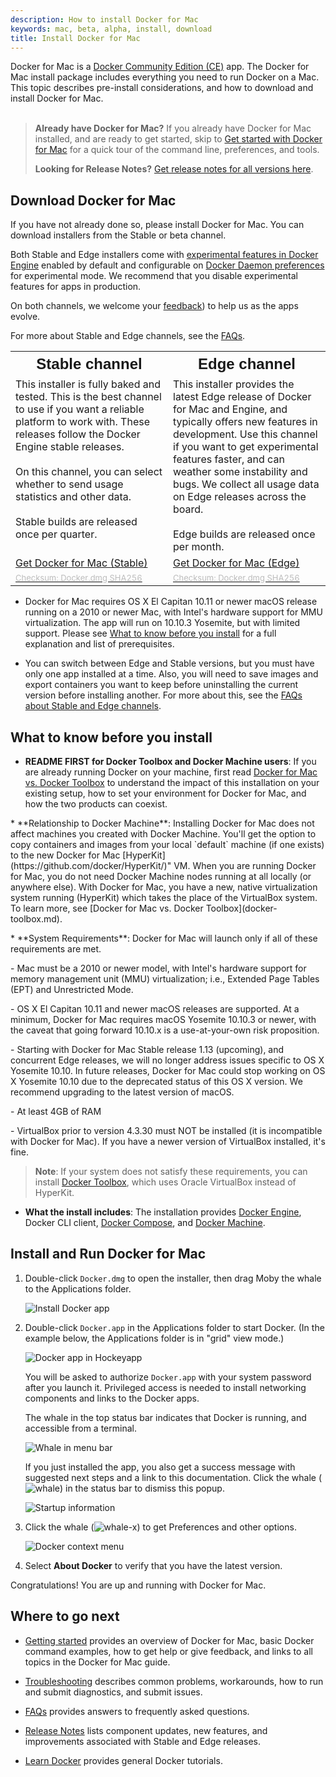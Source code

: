 ```yaml
---
description: How to install Docker for Mac
keywords: mac, beta, alpha, install, download
title: Install Docker for Mac
---
```


Docker for Mac is a [Docker Community Edition (CE)](https://www.docker.com/community-edition) app. The Docker for Mac
install package includes everything you need to run Docker on a Mac. This topic
describes pre-install considerations, and how to download and install Docker for
Mac.<br><br>

> **Already have Docker for Mac?** If you already have
Docker for Mac installed, and are ready to get started, skip to
[Get started with Docker for Mac](index.md) for a quick tour of
the command line, preferences, and tools.
>
>**Looking for Release Notes?** [Get release notes for all versions here](release-notes.md).

## Download Docker for Mac

If you have not already done so, please install Docker for Mac. You can download
installers from the Stable or beta channel.

Both Stable and Edge installers come with <a
href="https://github.com/docker/docker/blob/master/experimental/README.md">
experimental features in Docker Engine</a> enabled by default and configurable
on [Docker Daemon preferences](index.md#daemon-experimental-mode) for
experimental mode. We recommend that you disable experimental features for
apps in production.

On both channels, we welcome your <a
href="troubleshoot/#diagnose-problems-send-feedback-and-create-github-issues">feedback</a>)
to help us as the apps evolve.

For more about Stable and Edge channels, see the
[FAQs](/docker-for-mac/faqs.md#stable-and-edge-channels).

<table style="width:100%">
  <tr>
    <th style="font-size: x-large; font-family: arial">Stable channel</th>
    <th style="font-size: x-large; font-family: arial">Edge channel</th>
  </tr>
  <tr valign="top">
    <td width="50%">This installer is fully baked and tested. This is the
    best channel to use if you want a reliable platform to work with. These releases follow the Docker Engine stable releases.<br><br>
   On this channel, you can select whether to send usage
   statistics and other data. <br><br>Stable builds are released once per quarter.
    <td width="50%">This installer provides the latest Edge release of
    Docker for Mac and Engine, and typically offers new features in development. Use this channel if you want to get experimental features faster, and can weather some instability and bugs. We collect all usage data on Edge releases across the board. <br><br>Edge builds are released once per month.
    </td>
  </tr>
  <tr valign="top">
  <td width="50%">
  <a class="button outline-btn" href="https://download.docker.com/mac/stable/Docker.dmg">Get Docker for Mac (Stable)</a>
  </td>
  <td width="50%">
  <a class="button outline-btn" href="https://download.docker.com/mac/edge/Docker.dmg">Get Docker for Mac (Edge)</a>
  </td>
  </tr>
  <tr valign="top">
  <td width="50%">
  <a href="https://download.docker.com/mac/stable/Docker.dmg.sha256sum"><font color="#BDBDBD" size="-1">Checksum: Docker.dmg SHA256</font></a>
  </td>
  <td width="50%">
  <a href="https://download.docker.com/mac/edge/Docker.dmg.sha256sum"><font color="#BDBDBD" size="-1">Checksum: Docker.dmg SHA256</font></a>
  </td>
  </tr>
</table>

* Docker for Mac requires OS X El Capitan 10.11 or newer macOS release running on a 2010 or newer Mac, with Intel's  hardware support for MMU virtualization.
The app will run on 10.10.3 Yosemite, but with limited support. Please see [What
to know before you install](#what-to-know-before-you-install) for a full
explanation and list of prerequisites.

* You can switch between Edge and Stable versions, but you must have only one
   app installed at a time. Also, you will need to save images and export
   containers you want to keep before uninstalling the current version before
   installing another. For more about this, see the
   [FAQs about Stable and Edge channels](faqs.md#stable-and-edge-channels).

##  What to know before you install

* **README FIRST for Docker Toolbox and Docker Machine users**: If you are
  already running Docker on your machine, first read
  [Docker for Mac vs. Docker Toolbox](docker-toolbox.md) to understand the
  impact of this installation on your existing setup, how to set your environment
  for Docker for Mac, and how the two products can coexist.
<p />
* **Relationship to Docker Machine**: Installing Docker for Mac does not affect
  machines you created with Docker Machine. You'll get the option to copy
  containers and images from your local `default` machine (if one exists) to the
  new Docker for Mac [HyperKit](https://github.com/docker/HyperKit/)" VM. When
  you are running Docker for Mac, you do not need Docker Machine nodes running
  at all locally (or anywhere else). With Docker for Mac, you have a new, native
  virtualization system running (HyperKit) which takes the place of the
  VirtualBox system. To learn more, see
  [Docker for Mac vs. Docker Toolbox](docker-toolbox.md).
<p />
* **System Requirements**: Docker for Mac will launch only if all of these
  requirements are met.
  <p />
  - Mac must be a 2010 or newer model, with Intel's hardware support for memory
    management unit (MMU) virtualization; i.e., Extended Page Tables (EPT) and
    Unrestricted Mode.
  <p />
  - OS X El Capitan 10.11 and newer macOS releases are supported. At a minimum,
    Docker for Mac requires macOS Yosemite 10.10.3 or newer, with the caveat
    that going forward 10.10.x is a use-at-your-own risk proposition.
  <p />
  - Starting with Docker for Mac Stable release 1.13 (upcoming), and concurrent
    Edge releases, we will no longer address issues specific to OS X Yosemite
    10.10. In future releases, Docker for Mac could stop working on OS X Yosemite
    10.10 due to the deprecated status of this OS X version. We recommend
    upgrading to the latest version of macOS.
  <p />
  - At least 4GB of RAM
  <p />
  - VirtualBox prior to version 4.3.30 must NOT be installed (it is incompatible
    with Docker for Mac). If you have a newer version of VirtualBox installed, it's fine.

  > **Note**: If your system does not satisfy these requirements, you can
  > install [Docker Toolbox](/toolbox/overview.md), which uses Oracle VirtualBox
  > instead of HyperKit.

* **What the install includes**: The installation provides
  [Docker Engine](/engine/userguide/intro/), Docker CLI client,
  [Docker Compose](/compose/overview/), and [Docker Machine](/machine/overview/).

## Install and Run Docker for Mac

1.  Double-click `Docker.dmg` to open the installer, then drag Moby the whale to
    the Applications folder.

	  ![Install Docker app](/docker-for-mac/images/docker-app-drag.png)

2.  Double-click `Docker.app` in the Applications folder to start Docker.  (In the example below, the Applications folder is in "grid" view mode.)

	  ![Docker app in Hockeyapp](/docker-for-mac/images/docker-app-in-apps.png)

	  You will be asked to authorize `Docker.app` with your system password after you launch it.
	  Privileged access is needed to install networking components and links to the Docker apps.

	  The whale in the top status bar indicates that Docker is running, and accessible from a terminal.

	  ![Whale in menu bar](/docker-for-mac/images/whale-in-menu-bar.png)

	  If you just installed the app, you also get a success message with suggested
    next steps and a link to this documentation. Click the whale (![whale](/docker-for-mac/images/whale-x.png))
    in the status bar to dismiss this popup.

	  ![Startup information](/docker-for-mac/images/mac-install-success-docker-cloud.png)

3.  Click the whale (![whale-x](images/whale-x.png)) to get Preferences and
    other options.

	  ![Docker context menu](images/menu.png)

4.  Select **About Docker** to verify that you have the latest version.

Congratulations! You are up and running with Docker for Mac.

## Where to go next

* [Getting started](index.md) provides an overview of Docker for Mac,
basic Docker command examples, how to get help or give feedback, and
links to all topics in the Docker for Mac guide.

* [Troubleshooting](troubleshoot.md) describes common problems,
workarounds, how to run and submit diagnostics, and submit issues.

* [FAQs](faqs.md) provides answers to frequently asked questions.

* [Release Notes](release-notes.md) lists component updates, new features, and improvements associated with Stable and Edge releases.

* [Learn Docker](/learn.md) provides general Docker tutorials.
